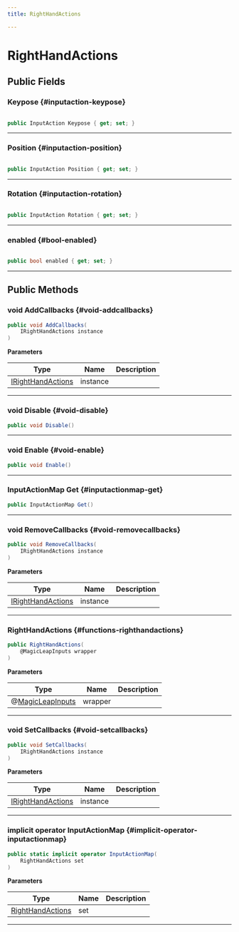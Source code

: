 ```yaml
---
title: RightHandActions

---
```


# RightHandActions










## Public Fields

### Keypose {#inputaction-keypose}

```csharp

public InputAction Keypose { get; set; }

```






-----------

### Position {#inputaction-position}

```csharp

public InputAction Position { get; set; }

```






-----------

### Rotation {#inputaction-rotation}

```csharp

public InputAction Rotation { get; set; }

```






-----------

### enabled {#bool-enabled}

```csharp

public bool enabled { get; set; }

```






-----------

## Public Methods

### void AddCallbacks {#void-addcallbacks}

```csharp
public void AddCallbacks(
    IRightHandActions instance
)
```


**Parameters**

| Type | Name  | Description  | 
|--|--|--|
| [IRightHandActions](/unity-api/api/Classes/MagicLeapInputs/MagicLeapInputs.IRightHandActions.md) |instance||






-----------

### void Disable {#void-disable}

```csharp
public void Disable()
```






-----------

### void Enable {#void-enable}

```csharp
public void Enable()
```






-----------

### InputActionMap Get {#inputactionmap-get}

```csharp
public InputActionMap Get()
```






-----------

### void RemoveCallbacks {#void-removecallbacks}

```csharp
public void RemoveCallbacks(
    IRightHandActions instance
)
```


**Parameters**

| Type | Name  | Description  | 
|--|--|--|
| [IRightHandActions](/unity-api/api/Classes/MagicLeapInputs/MagicLeapInputs.IRightHandActions.md) |instance||






-----------

###  RightHandActions {#functions-righthandactions}

```csharp
public RightHandActions(
    @MagicLeapInputs wrapper
)
```


**Parameters**

| Type | Name  | Description  | 
|--|--|--|
| @[MagicLeapInputs](/unity-api/api/Classes/MagicLeapInputs/MagicLeapInputs.md) |wrapper||






-----------

### void SetCallbacks {#void-setcallbacks}

```csharp
public void SetCallbacks(
    IRightHandActions instance
)
```


**Parameters**

| Type | Name  | Description  | 
|--|--|--|
| [IRightHandActions](/unity-api/api/Classes/MagicLeapInputs/MagicLeapInputs.IRightHandActions.md) |instance||






-----------

### implicit operator InputActionMap {#implicit-operator-inputactionmap}

```csharp
public static implicit operator InputActionMap(
    RightHandActions set
)
```


**Parameters**

| Type | Name  | Description  | 
|--|--|--|
| [RightHandActions](/unity-api/api/Classes/MagicLeapInputs/MagicLeapInputs.RightHandActions.md) |set||






-----------

